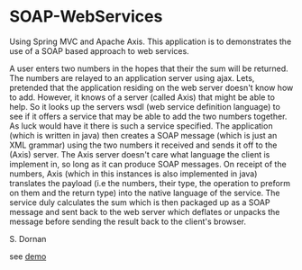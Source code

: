 SOAP-WebServices
================

Using Spring MVC and Apache Axis. This application is to demonstrates the use of a SOAP based approach to web services.

A user enters two numbers in the hopes that their the sum will be returned. The numbers are relayed to an application 
server using ajax. Lets, pretended that the application residing on the web server doesn't know how to add. However, it 
knows of a server (called Axis) that might be able to help. So it looks up the servers wsdl (web service definition 
language) to see if it offers a service that may be able to add the two numbers together. As luck would have it there is
such a service specified. The application (which is written in java) then creates a SOAP message (which is just an XML
grammar) using the two numbers it received and sends it off to the (Axis) server. The Axis server doesn't care what 
language the client is implement in, so long as it can produce SOAP messages. On receipt of the numbers, Axis (which in 
this instances is also implemented in java) translates the payload (i.e the numbers, their type, the operation to preform
on them and the return type) into the native language of the service. The service duly calculates the sum which is then
packaged up as a SOAP message and sent back to the web server which deflates or unpacks the message before sending the 
result back to the client's browser. 

S. Dornan

see <a href="http://axis2sample.cloudfoundry.com">demo</a>
